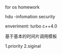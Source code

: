 for os homework 

hdu -infomation security

enveriment: turbo c++4.0

基于基本的时间片调用模板

1.priority
2.siginal